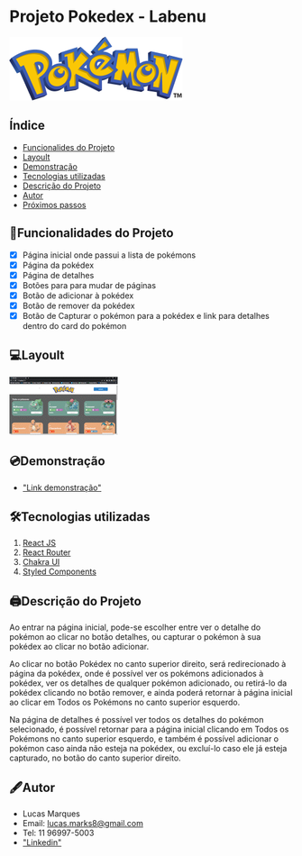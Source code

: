 # Projeto Pokedex - Labenu
![Pokédex](./src/assets/images/titulo.png)

## Índice
- <a href="#funcionalidades">Funcionalides do Projeto</a>
- <a href="#layoult">Layoult</a>
- <a href="#demonstracao">Demonstração</a>
- <a href="#-tecnologias-utilizadas">Tecnologias utilizadas</a>
- <a href="#descricao">Descrição do Projeto</a>
- <a href="#autor">Autor</a>
- <a href="#passos">Próximos passos</a>

## 📱Funcionalidades do Projeto

- [x] Página inicial onde passui a lista de pokémons
- [x] Página da pokédex
- [x] Página de detalhes
- [x] Botões para para mudar de páginas
- [x] Botão de adicionar à pokédex
- [x] Botão de remover da pokédex
- [x] Botão de Capturar o pokémon para a pokédex e link para detalhes dentro do card do pokémon 

## 💻Layoult

!["layoult do site"](./src/assets/images/React_App_-_Google_Chrome_2023-01-06_12-05-19_AdobeExpress.gif)

## 💿Demonstração

- ["Link demonstração"](pokedex-lucas-marques.surge.sh)

## 🛠Tecnologias utilizadas

1. [React JS](https://pt-br.reactjs.org/)
2. [React Router](https://reactrouter.com/en/main)
3. [Chakra UI](https://chakra-ui.com/)
4. [Styled Components](https://styled-components.com/)

## 🖨Descrição do Projeto
<p>Ao entrar na página inicial, pode-se escolher entre ver o detalhe do pokémon ao clicar no botão detalhes, ou capturar o pokémon à sua pokédex ao clicar no botão adicionar.</p> <p>Ao clicar no botão Pokédex no canto superior direito, será redirecionado à página da pokédex, onde é possível ver os pokémons adicionados à pokédex, ver os detalhes de qualquer pokémon adicionado, ou retirá-lo da pokédex clicando no botão remover, e ainda poderá retornar à página inicial ao clicar em Todos os Pokémons no canto superior esquerdo.</p> <p>Na página de detalhes é possível ver todos os detalhes do pokémon selecionado, é possível retornar para a página inicial clicando em Todos os Pokémons no canto superior esquerdo, e também é possível adicionar o pokémon caso ainda não esteja na pokédex, ou excluí-lo caso ele já esteja capturado, no botão do canto superior direito.</p>

## 🖋Autor

- Lucas Marques
- Email: lucas.marks8@gmail.com
- Tel: 11 96997-5003
- ["Linkedin"](https://www.linkedin.com/in/lucas-henrique-marques/)